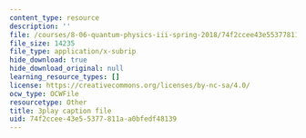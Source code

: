 ```yaml
---
content_type: resource
description: ''
file: /courses/8-06-quantum-physics-iii-spring-2018/74f2ccee43e55377811aa0bfedf48139_33kB8JQRpjI.vtt
file_size: 14235
file_type: application/x-subrip
hide_download: true
hide_download_original: null
learning_resource_types: []
license: https://creativecommons.org/licenses/by-nc-sa/4.0/
ocw_type: OCWFile
resourcetype: Other
title: 3play caption file
uid: 74f2ccee-43e5-5377-811a-a0bfedf48139
---
```

